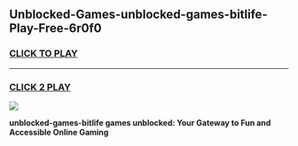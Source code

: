 
## Unblocked-Games-unblocked-games-bitlife-Play-Free-6r0f0
<h3>
<a href="https://premium76.site?title=unblocked-games-bitlife&ref=20A">CLICK TO PLAY</a></h3>
<hr>

<h3>
<a href="https://premium76.site?title=unblocked-games-bitlife&ref=20A">CLICK 2 PLAY</a>
  
</h3>

<a href="https://premium76.site?title=unblocked-games-bitlife&ref=20A"><img src="https://clearcache.store/games.png"></a>


**unblocked-games-bitlife games unblocked: Your Gateway to Fun and Accessible Online Gaming**
